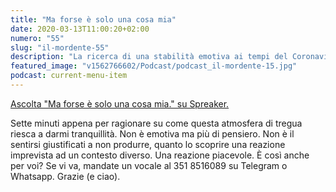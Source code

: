 ```yaml
---
title: "Ma forse è solo una cosa mia"
date: 2020-03-13T11:00:20+02:00
numero: "55"
slug: "il-mordente-55"
description: "La ricerca di una stabilità emotiva ai tempi del Coronavirus. Puntata 55 del podcast Il Mordente, registrato da Riccardo Palombo."
featured_image: "v1562766602/Podcast/podcast_il-mordente-15.jpg"
podcast: current-menu-item
---
```


<a class="spreaker-player" rel="nofollow noopener" href="https://www.spreaker.com/episode/23784807" data-resource="episode_id=23784807" data-width="100%" data-height="200px" data-theme="light" data-playlist="false" data-playlist-continuous="false" data-autoplay="false" data-live-autoplay="false" data-chapters-image="true" data-episode-image-position="right" data-hide-logo="false" data-hide-likes="false" data-hide-comments="false" data-hide-sharing="false" data-hide-download="true">Ascolta "Ma forse è solo una cosa mia." su Spreaker.</a>

Sette minuti appena per ragionare su come questa atmosfera di tregua riesca a darmi tranquillità. Non è emotiva ma più di pensiero. Non è il sentirsi giustificati a non produrre, quanto lo scoprire una reazione imprevista ad un contesto diverso. Una reazione piacevole. È così anche per voi? Se vi va, mandate un vocale al 351 8516089 su Telegram o Whatsapp. Grazie (e ciao).
